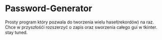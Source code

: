 # Password-Generator

Prosty program który pozwala do tworzenia wielu haseł(rekordów) na raz. Chce w przyszłośći rozszerzyć o zapis oraz sworzenia całego gui w tkinter. stay tuned.
